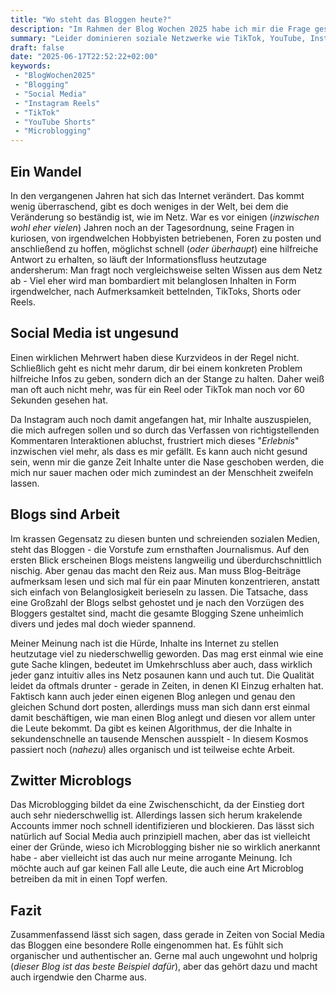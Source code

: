 ```yaml
---
title: "Wo steht das Bloggen heute?"
description: "Im Rahmen der Blog Wochen 2025 habe ich mir die Frage gestellt, wo das Bloggen heutzutage zwischen Social Media, Microblogging und co. steht."
summary: "Leider dominieren soziale Netzwerke wie TikTok, YouTube, Instagram und co. heutzutage das Internet. Eigentlich hat jeder, der online ist oder war, irgendwo einen Account. Da stellt sich die Frage, welche Rolle Blogs heutzutage eigentlich noch haben. Schließlich stammen sie im Kontext des Internets aus der Steinzeit, oder?"
draft: false
date: "2025-06-17T22:52:22+02:00"
keywords:
 - "BlogWochen2025"
 - "Blogging"
 - "Social Media"
 - "Instagram Reels"
 - "TikTok"
 - "YouTube Shorts"
 - "Microblogging"
---
```


## Ein Wandel
In den vergangenen Jahren hat sich das Internet verändert. Das kommt wenig überraschend, gibt es doch weniges in der Welt, bei dem die Veränderung so beständig ist, wie im Netz. War es vor einigen (_inzwischen wohl eher vielen_) Jahren noch an der Tagesordnung, seine Fragen in kuriosen, von irgendwelchen Hobbyisten betriebenen, Foren zu posten und anschließend zu hoffen, möglichst schnell (_oder überhaupt_) eine hilfreiche Antwort zu erhalten, so läuft der Informationsfluss heutzutage andersherum: Man fragt noch vergleichsweise selten Wissen aus dem Netz ab - Viel eher wird man bombardiert mit belanglosen Inhalten in Form irgendwelcher, nach Aufmerksamkeit bettelnden, TikToks, Shorts oder Reels.

## Social Media ist ungesund
Einen wirklichen Mehrwert haben diese Kurzvideos in der Regel nicht. Schließlich geht es nicht mehr darum, dir bei einem konkreten Problem hilfreiche Infos zu geben, sondern dich an der Stange zu halten. Daher weiß man oft auch nicht mehr, was für ein Reel oder TikTok man noch vor 60 Sekunden gesehen hat.

Da Instagram auch noch damit angefangen hat, mir Inhalte auszuspielen, die mich aufregen sollen und so durch das Verfassen von richtigstellenden Kommentaren Interaktionen abluchst, frustriert mich dieses "_Erlebnis_" inzwischen viel mehr, als dass es mir gefällt. Es kann auch nicht gesund sein, wenn mir die ganze Zeit Inhalte unter die Nase geschoben werden, die mich nur sauer machen oder mich zumindest an der Menschheit zweifeln lassen.

## Blogs sind Arbeit
Im krassen Gegensatz zu diesen bunten und schreienden sozialen Medien, steht das Bloggen - die Vorstufe zum ernsthaften Journalismus. Auf den ersten Blick erscheinen Blogs meistens langweilig und überdurchschnittlich nischig. Aber genau das macht den Reiz aus. Man muss Blog-Beiträge aufmerksam lesen und sich mal für ein paar Minuten konzentrieren, anstatt sich einfach von Belanglosigkeit berieseln zu lassen. Die Tatsache, dass eine Großzahl der Blogs selbst gehostet und je nach den Vorzügen des Bloggers gestaltet sind, macht die gesamte Blogging Szene unheimlich divers und jedes mal doch wieder spannend.

Meiner Meinung nach ist die Hürde, Inhalte ins Internet zu stellen heutzutage viel zu niederschwellig geworden. Das mag erst einmal wie eine gute Sache klingen, bedeutet im Umkehrschluss aber auch, dass wirklich jeder ganz intuitiv alles ins Netz posaunen kann und auch tut. Die Qualität leidet da oftmals drunter - gerade in Zeiten, in denen KI Einzug erhalten hat. Faktisch kann auch jeder einen eigenen Blog anlegen und genau den gleichen Schund dort posten, allerdings muss man sich dann erst einmal damit beschäftigen, wie man einen Blog anlegt und diesen vor allem unter die Leute bekommt. Da gibt es keinen Algorithmus, der die Inhalte in sekundenschnelle an tausende Menschen ausspielt - In diesem Kosmos passiert noch (_nahezu_) alles organisch und ist teilweise echte Arbeit.

## Zwitter Microblogs
Das Microblogging bildet da eine Zwischenschicht, da der Einstieg dort auch sehr niederschwellig ist. Allerdings lassen sich herum krakelende Accounts immer noch schnell identifizieren und blockieren. Das lässt sich natürlich auf Social Media auch prinzipiell machen, aber das ist vielleicht einer der Gründe, wieso ich Microblogging bisher nie so wirklich anerkannt habe - aber vielleicht ist das auch nur meine arrogante Meinung. Ich möchte auch auf gar keinen Fall alle Leute, die auch eine Art Microblog betreiben da mit in einen Topf werfen.

## Fazit
Zusammenfassend lässt sich sagen, dass gerade in Zeiten von Social Media das Bloggen eine besondere Rolle eingenommen hat. Es fühlt sich organischer und authentischer an. Gerne mal auch ungewohnt und holprig (_dieser Blog ist das beste Beispiel dafür_), aber das gehört dazu und macht auch irgendwie den Charme aus.
